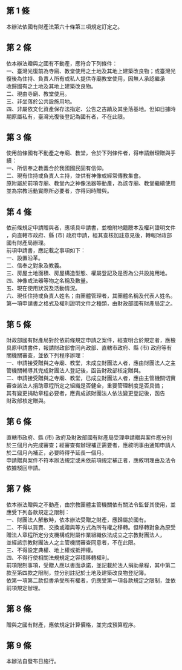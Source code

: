 第 1 條
-------
本辦法依國有財產法第六十條第三項規定訂定之。

第 2 條
-------
依本辦法贈與之國有不動產，應符合下列條件：  
一、臺灣光復前為寺廟、教堂使用之土地及其地上建築改良物；或臺灣光  
    復後為住持、負責人所有或私人提供寺廟教堂使用，因無人承認繼承  
    收歸國有之土地及其地上建築改良物。  
二、現由寺廟、教堂使用。  
三、非坐落於公共設施用地。  
四、非屬依文化資產保存法指定、公告之古蹟及其坐落基地。但如日據時  
    期原屬私有，臺灣光復後登記為國有者，不在此限。

第 3 條
-------
使用前條國有不動產之寺廟、教堂，合於下列條件者，得申請辦理贈與手  
續：  
一、所信奉之教義合於我國國民固有信仰。  
二、現有住持或負責人主持，並供有神像或經常傳教集會。  
原附屬於前項寺廟、教堂內之神像法器等動產，為該寺廟、教堂繼續使用  
並為宗教活動實際所必要者，亦得同時贈與。

第 4 條
-------
依前條規定申請贈與者，應填具申請書，並檢附地籍謄本及權利證明文件  
，向直轄市政府、縣 (市) 政府申請，經其查核加註意見後，轉報財政部  
國有財產局辦理。  
前項申請書，應記載之事項如下：  
一、設置沿革。  
二、信奉之對象及教義。  
三、房屋土地面積、房屋構造型態、權屬登記及是否為公共設施用地。  
四、神像或法器等物之名稱及數量。  
五、現在使用狀況及活動情況。  
六、現任住持或負責人姓名；由團體管理者，其團體名稱及代表人姓名。  
第一項申請書之格式及權利證明文件之種類，由財政部國有財產局定之。

第 5 條
-------
財政部國有財產局對於依前條規定申請之案件，經查明合於規定者，應檢  
具原申請書件，報請財政部會同內政部、直轄市政府、縣 (市) 政府等有  
關機關審查，並依下列程序辦理：  
一、申請接受贈與之寺廟、教堂，未成立財團法人者，應由財團法人之主  
    管機關輔導其完成財團法人登記後，函告財政部核定贈與。  
二、申請接受贈與之寺廟、教堂，已成立財團法人者，應由主管機關切實  
    審查該法人捐助章程所定之組織是否健全，重要管理制度是否具備；  
    其有變更捐助章程必要者，應責成該財團法人依法變更登記後，函告  
    財政部核定贈與。

第 6 條
-------
直轄市政府、縣 (市) 政府及財政部國有財產局受理申請贈與案件應分別  
於三個月內完成審查；經審查有辦理補正需要者，應敘明事由通知申請人  
於二個月內補正，必要時得予延長一個月。  
申請贈與案件不符本辦法規定或未依前項規定補正者，應敘明理由及法令  
依據駁回申請。

第 7 條
-------
依本辦法贈與之不動產，由宗教團體主管機關依有關法令監督其使用，並  
應受下列各款規定之限制：  
一、財團法人解散時，依本辦法受贈之財產，應歸屬於國有。  
二、不得以買賣、交換或贈與等方式為所有權之移轉。但移轉對象為原受  
    贈法人章程所定分支機構或附屬作業組織依法成立之宗教財團法人，  
    並經該宗教財團法人之主管機關審查同意者，不在此限。  
三、不得設定典權、地上權或抵押權。  
四、不得行使相關法規規定之容積移轉權利。  
前項限制事項，受贈人應以書面承諾，並記載於法人捐助章程，其中第二  
款至第四款之限制，並分別註記於土地及建築改良物登記簿。  
依第一項第二款但書承受所有權者，仍應受第一項各款規定之限制，並依  
前項規定辦理。

第 8 條
-------
贈與之國有財產，應依規定計算價格，並完成預算程序。

第 9 條
-------
本辦法自發布日施行。

